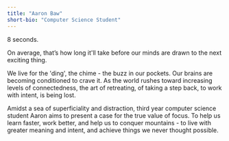 ```yaml
---
title: "Aaron Baw"
short-bio: "Computer Science Student"
---
```


8 seconds.

On average, that’s how long it'll take before our minds are drawn to the next
exciting thing.

We live for the 'ding', the chime - the buzz in our pockets. Our brains are
becoming conditioned to crave it. As the world rushes toward increasing levels
of connectedness, the art of retreating, of taking a step back, to work with
intent, is being lost.

Amidst a sea of superficiality and distraction, third year computer science
student Aaron aims to present a case for the true value of focus. To help us
learn faster, work better, and help us to conquer mountains - to live with
greater meaning and intent, and achieve things we never thought possible.
